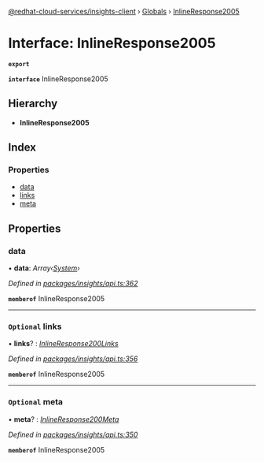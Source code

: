 [@redhat-cloud-services/insights-client](../README.md) › [Globals](../globals.md) › [InlineResponse2005](inlineresponse2005.md)

# Interface: InlineResponse2005

**`export`** 

**`interface`** InlineResponse2005

## Hierarchy

* **InlineResponse2005**

## Index

### Properties

* [data](inlineresponse2005.md#data)
* [links](inlineresponse2005.md#optional-links)
* [meta](inlineresponse2005.md#optional-meta)

## Properties

###  data

• **data**: *Array‹[System](system.md)›*

*Defined in [packages/insights/api.ts:362](https://github.com/RedHatInsights/javascript-clients/blob/master/packages/insights/api.ts#L362)*

**`memberof`** InlineResponse2005

___

### `Optional` links

• **links**? : *[InlineResponse200Links](inlineresponse200links.md)*

*Defined in [packages/insights/api.ts:356](https://github.com/RedHatInsights/javascript-clients/blob/master/packages/insights/api.ts#L356)*

**`memberof`** InlineResponse2005

___

### `Optional` meta

• **meta**? : *[InlineResponse200Meta](inlineresponse200meta.md)*

*Defined in [packages/insights/api.ts:350](https://github.com/RedHatInsights/javascript-clients/blob/master/packages/insights/api.ts#L350)*

**`memberof`** InlineResponse2005
